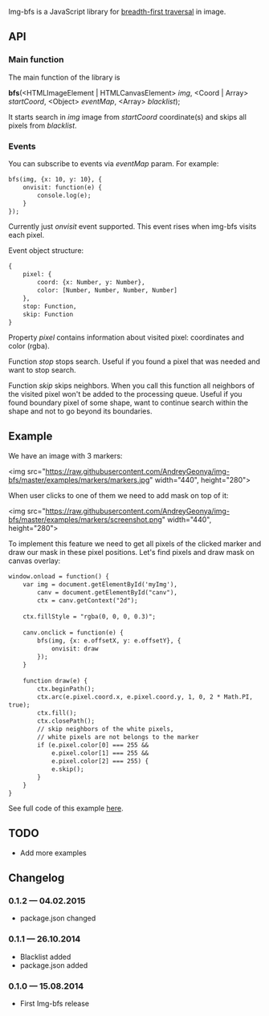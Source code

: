 Img-bfs is a JavaScript library for <a href="http://en.wikipedia.org/wiki/Breadth-first_search" target="_blank">breadth-first traversal</a> in image.

## API

### Main function

The main function of the library is 

<b>bfs</b>(&lt;HTMLImageElement | HTMLCanvasElement&gt; <i>img</i>, &lt;Coord | Array&gt; <i>startCoord</i>, &lt;Object&gt; <i>eventMap</i>, &lt;Array&gt; <i>blacklist</i>);

It starts search in <i>img</i> image from <i>startCoord</i> coordinate(s) and skips all pixels from <i>blacklist</i>.

### Events

You can subscribe to events via <i>eventMap</i> param. For example:

    bfs(img, {x: 10, y: 10}, {
        onvisit: function(e) {
            console.log(e);
        }
    });

Currently just <i>onvisit</i> event supported. This event rises when img-bfs visits each pixel.

Event object structure:

    {
        pixel: {
            coord: {x: Number, y: Number},
            color: [Number, Number, Number, Number]
        },
        stop: Function,
        skip: Function
    }

Property <i>pixel</i> contains information about visited pixel: coordinates and color (rgba).

Function <i>stop</i> stops search. Useful if you found a pixel that was needed and want to stop search.

Function <i>skip</i> skips neighbors. When you call this function all neighbors of the visited pixel won't be added to the processing queue. Useful if you found boundary pixel of some shape, want to continue search within the shape and not to go beyond its boundaries.

## Example

We have an image with 3 markers:

<img src="https://raw.githubusercontent.com/AndreyGeonya/img-bfs/master/examples/markers/markers.jpg" width="440", height="280">

When user clicks to one of them we need to add mask on top of it:

<img src="https://raw.githubusercontent.com/AndreyGeonya/img-bfs/master/examples/markers/screenshot.png" width="440", height="280">

To implement this feature we need to get all pixels of the clicked marker and draw our mask in these pixel positions. Let's find pixels and draw mask on canvas overlay: 

    window.onload = function() {
        var img = document.getElementById('myImg'),
            canv = document.getElementById("canv"),
            ctx = canv.getContext("2d");
        
        ctx.fillStyle = "rgba(0, 0, 0, 0.3)";

        canv.onclick = function(e) {
            bfs(img, {x: e.offsetX, y: e.offsetY}, {
                onvisit: draw
            });
        }

        function draw(e) {
            ctx.beginPath();
            ctx.arc(e.pixel.coord.x, e.pixel.coord.y, 1, 0, 2 * Math.PI, true);
            ctx.fill();
            ctx.closePath();
            // skip neighbors of the white pixels,
            // white pixels are not belongs to the marker
            if (e.pixel.color[0] === 255 && 
                e.pixel.color[1] === 255 && 
                e.pixel.color[2] === 255) {
                e.skip();
            }
        }
    }

See full code of this example <a href="https://github.com/AndreyGeonya/img-bfs/blob/master/examples/markers/index.html">here</a>.

## TODO
* Add more examples

## Changelog

### 0.1.2 &mdash; 04.02.2015

* package.json changed

### 0.1.1 &mdash; 26.10.2014

* Blacklist added
* package.json added

### 0.1.0 &mdash; 15.08.2014

* First Img-bfs release